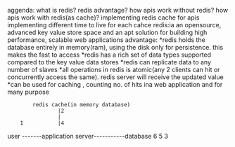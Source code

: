 aggenda:
what is redis?
redis advantage?
how apis work without redis?
how apis work with redis(as cache)?
implementing redis cache for apis
implementing different time to live for each cahce
redis:ia an opensource, advanced key value store space and an apt solution for building high performance, scalable web applications
advantage:
*redis holds the database entirely in memory(ram), using the disk only for persistence. this makes the fast to access
*redis has a rich set of data types supported compared to the key value data stores
*redis can replicate data to any number of slaves
*all operations in redis is atomic(any 2 clients can hit or concurrently access the same). redis server will receive the updated value
*can be used for caching , counting no. of hits ina web application and for many purpose


            redis cache(in memory database)
                    |2
                    |
        1           |4
user -------application server-----------database
         6             5          3